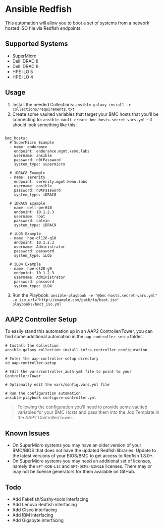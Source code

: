 # Ansible Redfish

This automation will allow you to boot a set of systems from a network hosted ISO file via Redfish endpoints.

## Supported Systems

- SuperMicro
- Dell iDRAC 8
- Dell iDRAC 9
- HPE iLO 5
- HPE iLO 4

## Usage

1. Install the needed Collections: `ansible-galaxy install -r collections/requirements.txt`
2. Create some vaulted variables that target your BMC hosts that you'll be connecting to: `ansible-vault create bmc-hosts.secret-vars.yml` - it should look something like this:

```yaml=

bmc_hosts:
  # SuperMicro Example
  - name: endurance
    endpoint: endurance.mgmt.kemo.labs
    username: ansible
    password: n0tPassword
    system_type: supermicro

  # iDRAC8 Example
  - name: serenity
    endpoint: serenity.mgmt.kemo.labs
    username: ansible
    password: n0tPassword
    system_type: iDRAC8

  # iDRAC9 Example
  - name: dell-per640
    endpoint: 10.1.2.3
    username: root
    password: calvin
    system_type: iDRAC9

  # iLO5 Example
  - name: hpe-dl120-g10
    endpoint: 10.1.2.3
    username: Administrator
    password: password
    system_type: iLO5

  # iLO4 Example
  - name: hpe-dl20-g9
    endpoint: 10.1.2.3
    username: Administrator
    password: password
    system_type: iLO4
```

3. Run the Playbook: `ansible-playbook -e "@bmc-hosts.secret-vars.yml" -e iso_url="http://example.com/path/to/boot.iso" playbooks/boot_iso.yml`

## AAP2 Controller Setup

To easily stand this automation up in an AAP2 Controller/Tower, you can find some additional automation in the `aap-controller-setup` folder.

```bash=
# Install the Collection
ansible-galaxy collection install infra.controller_configuration

# Enter the aap-controller-setup directory
cd aap-controller-setup

# Edit the vars/controller_auth.yml file to point to your Controller/Tower

# Optionally edit the vars/config.vars.yml file

# Run the configuration automation
ansible-playbook configure-controller.yml
```

> Following the configuration you'll need to provide some vaulted variables for your BMC Hosts and pass them into the Job Template in the AAP2 Controller/Tower.

## Known Issues

- On SuperMicro systems you may have an older version of your BMC/BIOS that does not have the updated Redfish libraries.  Update to the latest versions of your BIOS/BMC to get access to Redfish 1.8.0+.
- On SuperMicro systems you may need an additional set of licenses, namely the `SFT-OOB-LIC` and `SFT-DCMS-SINGLE` licenses.  There may or may not be license generators for them available on GitHub.

## Todo

- Add Fakefish/Sushy-tools interfacing
- Add Lenovo Redfish interfacing
- Add Cisco interfacing
- Add IBM interfacing
- Add Gigabyte interfacing